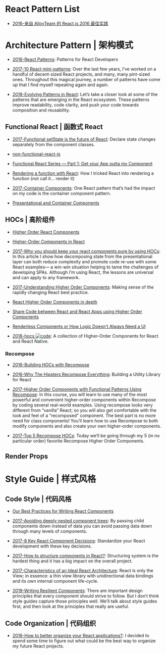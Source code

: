 # React Pattern List

- [2016-来自 AlloyTeam 的 React.js 2016 最佳实践](http://www.alloyteam.com/2016/01/reactjs-best-practices-for-2016/)

# Architecture Pattern | 架构模式

- [2016-React Patterns](http://reactpatterns.com/): Patterns for React Developers

- [2017-10 React mini-patterns](https://hackernoon.com/10-react-mini-patterns-c1da92f068c5#.5v2hpgurn): Over the last few years, I’ve worked on a handful of decent-sized React projects, and many, many pint-sized ones. Throughout this magical journey, a number of patterns have come up that I find myself repeating again and again.

- [2018-Evolving Patterns in React](https://parg.co/UXm): Let’s take a closer look at some of the patterns that are emerging in the React ecosystem. These patterns improve readability, code clarity, and push your code towards composition and reusability.

## Functional React | 函数式 React

- [2017-Functional setState is the future of React](https://parg.co/bMW): Declare state changes separately from the component classes.

- [non-functional-react-js](https://medium.com/@arqex/non-functional-react-js-6e020ce27ee2#.cj3dcxl4j)

- [Functional React Series — Part 1: Get your App outta my Component](https://medium.com/@adamterlson/functional-react-series-part-1-get-your-app-outta-my-component-92656ae13e25#.q47pt8fga)

- [Rendering a function with React](https://parg.co/UEv): How I tricked React into rendering a function (not call it… render it)

- [2017-Container Components](https://medium.com/@learnreact/container-components-c0e67432e005#.h775w7ifn): One React pattern that’s had the impact on my code is the container component pattern.

- [Presentational and Container Components](https://medium.com/@dan_abramov/smart-and-dumb-components-7ca2f9a7c7d0#.uz8irdipq)

## HOCs | 高阶组件

- [Higher Order React Components](http://natpryce.com/articles/000814.html)

- [Higher-Order Components in React](http://6me.us/MUHBdp)

- [2017-Why you should keep your react components pure by using HOCs](https://hackernoon.com/why-you-should-keep-your-react-components-pure-by-using-hocs-67e5c7f80c81): In this article I show how decomposing state from the presentational layer can both reduce complexity and promote code re-use with some React examples— a win-win situation helping to tame the challenges of developing SPAs. Although I’m using React, the lessons are universal and can apply to any framework.

- [2017-Understanding Higher Order Components](https://parg.co/biZ): Making sense of the rapidly changing React best practice.

- [React Higher Order Components in depth](https://medium.com/@franleplant/react-higher-order-components-in-depth-cf9032ee6c3e#.52i6nt3at)

- [Share Code between React and React Apps using Higher Order Components](https://hackernoon.com/code-reuse-using-higher-order-hoc-and-stateless-functional-components-in-react-and-react-native-6eeb503c665#.4z4q9o6k2)

- [Renderless Components or How Logic Doesn't Always Need a UI](http://kyleshevlin.com/renderless-components/)

- [2018-hocs ![code](https://ng-tech.icu/assets/code.svg)](https://github.com/deepsweet/hocs): A collection of Higher-Order Components for React and React Native.

### Recompose

- [2016-Building HOCs with Recompose](https://medium.com/front-end-developers/building-hocs-with-recompose-7debb951d101)

- [2016-Why The Hipsters Recompose Everything](https://medium.com/javascript-inside/why-the-hipsters-recompose-everything-23ac08748198): Building a Utility Library for React

- [2017-Higher Order Components with Functional Patterns Using Recompose](https://egghead.io/courses/higher-order-components-with-functional-patterns-using-recompose): In this course, you will learn to use many of the most powerful and convenient higher-order components within Recompose by coding several real-world examples. Using recompose looks very different from “vanilla” React; so you will also get comfortable with the look and feel of a “recomposed” component. The best part is no more need for class components! You’ll learn how to use Recompose to both modify components and also create your own higher-order components.

- [2017-Top 5 Recompose HOCs](https://parg.co/bJV): Today we’ll be going through my 5 (in no particular order) favorite Recompose Higher Order Components.

## Render Props

# Style Guide | 样式风格

## Code Style | 代码风格

- [Our Best Practices for Writing React Components](https://medium.com/code-life/our-best-practices-for-writing-react-components-dec3eb5c3fc8#.mh12fzmoi)

- [2017-Avoiding deeply nested component trees](https://parg.co/beQ): By passing child components down instead of data you can avoid passing data down through many levels of components.

- [2017-8 Key React Component Decisions](https://parg.co/Um6): Standardize your React development with these key decisions.

- [2017-How to structure components in React?](https://parg.co/USj): Structuring system is the hardest thing and it has a big impact on the overall project.

- [2017-Characteristics of an Ideal React Architecture](https://parg.co/bD4): React is only the View; in essence: a thin view library with unidirectional data bindings and its own internal component life-cycle.

- [2019-Writing Resilient Components](https://overreacted.io/writing-resilient-components/): There are important design principles that every component should strive to follow. But I don’t think style guides capture those principles well. We’ll talk about style guides first, and then look at the principles that really are useful.

## Code Organization | 代码组织

- [2016-How to better organize your React applications?](https://parg.co/UII): I decided to spend some time to figure out what could be the best way to organize my future React projects.
